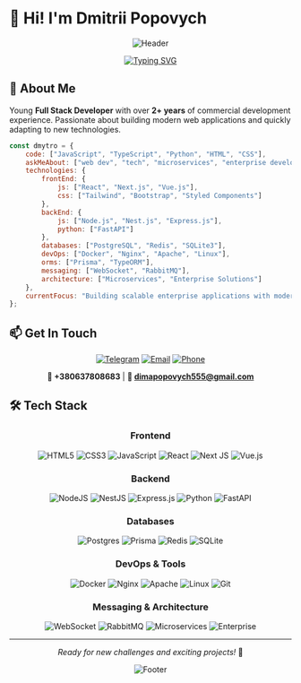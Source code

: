 # 👋 Hi! I'm Dmitrii Popovych

<div align="center">
  
  ![Header](https://capsule-render.vercel.app/api?type=waving&color=gradient&height=200&section=header&text=Full%20Stack%20Developer&fontSize=80&fontAlignY=35&animation=twinkling&fontColor=ffffff)
  
  [![Typing SVG](https://readme-typing-svg.herokuapp.com?font=Fira+Code&pause=1000&color=2F81F7&center=true&vCenter=true&width=435&lines=Full+Stack+Web+Engineer;2%2B+Years+Experience;Always+Learning+New+Tech)](https://git.io/typing-svg)

</div>

## 🚀 About Me

Young **Full Stack Developer** with over **2+ years** of commercial development experience. Passionate about building modern web applications and quickly adapting to new technologies.

```javascript
const dmytro = {
    code: ["JavaScript", "TypeScript", "Python", "HTML", "CSS"],
    askMeAbout: ["web dev", "tech", "microservices", "enterprise development"],
    technologies: {
        frontEnd: {
            js: ["React", "Next.js", "Vue.js"],
            css: ["Tailwind", "Bootstrap", "Styled Components"]
        },
        backEnd: {
            js: ["Node.js", "Nest.js", "Express.js"],
            python: ["FastAPI"]
        },
        databases: ["PostgreSQL", "Redis", "SQLite3"],
        devOps: ["Docker", "Nginx", "Apache", "Linux"],
        orms: ["Prisma", "TypeORM"],
        messaging: ["WebSocket", "RabbitMQ"],
        architecture: ["Microservices", "Enterprise Solutions"]
    },
    currentFocus: "Building scalable enterprise applications with modern tech stack"
};
```

## 📫 Get In Touch

<div align="center">

[![Telegram](https://img.shields.io/badge/Telegram-2CA5E0?style=for-the-badge&logo=telegram&logoColor=white)](tel:+380637808683)
[![Email](https://img.shields.io/badge/Gmail-D14836?style=for-the-badge&logo=gmail&logoColor=white)](mailto:dimapopovych555@gmail.com)
[![Phone](https://img.shields.io/badge/Phone-25D366?style=for-the-badge&logo=phone&logoColor=white)](tel:+380637808683)

**📱 +380637808683** | **📧 dimapopovych555@gmail.com**

</div>

## 🛠️ Tech Stack

<div align="center">

### Frontend
![HTML5](https://img.shields.io/badge/html5-%23E34F26.svg?style=for-the-badge&logo=html5&logoColor=white)
![CSS3](https://img.shields.io/badge/css3-%231572B6.svg?style=for-the-badge&logo=css3&logoColor=white)
![JavaScript](https://img.shields.io/badge/javascript-%23323330.svg?style=for-the-badge&logo=javascript&logoColor=%23F7DF1E)
![React](https://img.shields.io/badge/react-%2320232a.svg?style=for-the-badge&logo=react&logoColor=%2361DAFB)
![Next JS](https://img.shields.io/badge/Next-black?style=for-the-badge&logo=next.js&logoColor=white)
![Vue.js](https://img.shields.io/badge/vuejs-%2335495e.svg?style=for-the-badge&logo=vuedotjs&logoColor=%234FC08D)

### Backend
![NodeJS](https://img.shields.io/badge/node.js-6DA55F?style=for-the-badge&logo=node.js&logoColor=white)
![NestJS](https://img.shields.io/badge/nestjs-%23E0234E.svg?style=for-the-badge&logo=nestjs&logoColor=white)
![Express.js](https://img.shields.io/badge/express.js-%23404d59.svg?style=for-the-badge&logo=express&logoColor=%2361DAFB)
![Python](https://img.shields.io/badge/python-3670A0?style=for-the-badge&logo=python&logoColor=ffdd54)
![FastAPI](https://img.shields.io/badge/FastAPI-005571?style=for-the-badge&logo=fastapi)

### Databases
![Postgres](https://img.shields.io/badge/postgres-%23316192.svg?style=for-the-badge&logo=postgresql&logoColor=white)
![Prisma](https://img.shields.io/badge/Prisma-3982CE?style=for-the-badge&logo=Prisma&logoColor=white)
![Redis](https://img.shields.io/badge/redis-%23DD0031.svg?style=for-the-badge&logo=redis&logoColor=white)
![SQLite](https://img.shields.io/badge/sqlite-%2307405e.svg?style=for-the-badge&logo=sqlite&logoColor=white)

### DevOps & Tools
![Docker](https://img.shields.io/badge/docker-%230db7ed.svg?style=for-the-badge&logo=docker&logoColor=white)
![Nginx](https://img.shields.io/badge/nginx-%23009639.svg?style=for-the-badge&logo=nginx&logoColor=white)
![Apache](https://img.shields.io/badge/apache-%23D42029.svg?style=for-the-badge&logo=apache&logoColor=white)
![Linux](https://img.shields.io/badge/Linux-FCC624?style=for-the-badge&logo=linux&logoColor=black)
![Git](https://img.shields.io/badge/git-%23F05033.svg?style=for-the-badge&logo=git&logoColor=white)

### Messaging & Architecture
![WebSocket](https://img.shields.io/badge/WebSocket-010101?style=for-the-badge&logo=socketdotio&logoColor=white)
![RabbitMQ](https://img.shields.io/badge/rabbitmq-%23FF6600.svg?&style=for-the-badge&logo=rabbitmq&logoColor=white)
![Microservices](https://img.shields.io/badge/Microservices-1f425f.svg?style=for-the-badge&logo=microgenetics&logoColor=white)
![Enterprise](https://img.shields.io/badge/Enterprise-4285F4?style=for-the-badge&logo=enterprise&logoColor=white)

</div>

---

<div align="center">
  
  *Ready for new challenges and exciting projects!* 🚀
  
  ![Footer](https://capsule-render.vercel.app/api?type=waving&color=gradient&height=100&section=footer)

</div>
